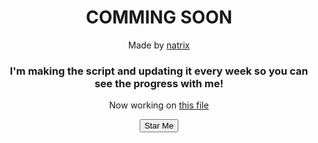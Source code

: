 <div align="center">
<h1>COMMING SOON</h1>
<p>Made by <a href="https://discord.gg/natrixdev">natrix</a></p>
<h3>I'm making the script and updating it every week so you can see the progress with me!</h3>
<p>Now working on <a href="https://github.com/natrixdev/discord-mass-friend-add/blob/main/scipts/botter.py">this file</a></p>
<button>Star Me</button>
</div>
